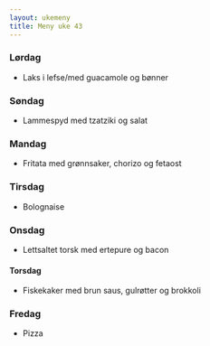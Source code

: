 ```yaml
---
layout: ukemeny
title: Meny uke 43
---
```


### Lørdag

- Laks i lefse/med guacamole og bønner

### Søndag

- Lammespyd med tzatziki og salat

### Mandag

- Fritata med grønnsaker, chorizo og fetaost

### Tirsdag

- Bolognaise

### Onsdag

- Lettsaltet torsk med ertepure og bacon

#### Torsdag

- Fiskekaker med brun saus, gulrøtter og brokkoli

### Fredag

- Pizza

